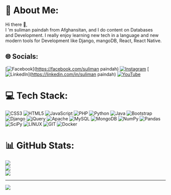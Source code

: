 # 💫 About Me:
Hi there 👋,<br>I 'm suliman paindah from Afghansitan, and I do content on Databases <br>and Development. I really enjoy learning new tech in a language and new <br>modern tools  for Development like Django, mangoDB, React, React Native.<br>


## 🌐 Socials:
[![Facebook](https://img.shields.io/badge/Facebook-%231877F2.svg?logo=Facebook&logoColor=white)](https://facebook.com/suliman paindah) [![Instagram](https://img.shields.io/badge/Instagram-%23E4405F.svg?logo=Instagram&logoColor=white)](https://instagram.com/suliman_paindah) [![LinkedIn](https://img.shields.io/badge/LinkedIn-%230077B5.svg?logo=linkedin&logoColor=white)](https://linkedin.com/in/suliman paindah) [![YouTube](https://img.shields.io/badge/YouTube-%23FF0000.svg?logo=YouTube&logoColor=white)](https://youtube.com/@@uCode9113) 

# 💻 Tech Stack:
![CSS3](https://img.shields.io/badge/css3-%231572B6.svg?style=for-the-badge&logo=css3&logoColor=white) ![HTML5](https://img.shields.io/badge/html5-%23E34F26.svg?style=for-the-badge&logo=html5&logoColor=white) ![JavaScript](https://img.shields.io/badge/javascript-%23323330.svg?style=for-the-badge&logo=javascript&logoColor=%23F7DF1E) ![PHP](https://img.shields.io/badge/php-%23777BB4.svg?style=for-the-badge&logo=php&logoColor=white) ![Python](https://img.shields.io/badge/python-3670A0?style=for-the-badge&logo=python&logoColor=ffdd54) ![Java](https://img.shields.io/badge/java-%23ED8B00.svg?style=for-the-badge&logo=java&logoColor=white) ![Bootstrap](https://img.shields.io/badge/bootstrap-%23563D7C.svg?style=for-the-badge&logo=bootstrap&logoColor=white) ![Django](https://img.shields.io/badge/django-%23092E20.svg?style=for-the-badge&logo=django&logoColor=white) ![jQuery](https://img.shields.io/badge/jquery-%230769AD.svg?style=for-the-badge&logo=jquery&logoColor=white) ![Apache](https://img.shields.io/badge/apache-%23D42029.svg?style=for-the-badge&logo=apache&logoColor=white) ![MySQL](https://img.shields.io/badge/mysql-%2300f.svg?style=for-the-badge&logo=mysql&logoColor=white) ![MongoDB](https://img.shields.io/badge/MongoDB-%234ea94b.svg?style=for-the-badge&logo=mongodb&logoColor=white) ![NumPy](https://img.shields.io/badge/numpy-%23013243.svg?style=for-the-badge&logo=numpy&logoColor=white) ![Pandas](https://img.shields.io/badge/pandas-%23150458.svg?style=for-the-badge&logo=pandas&logoColor=white) ![SciPy](https://img.shields.io/badge/SciPy-%230C55A5.svg?style=for-the-badge&logo=scipy&logoColor=%white) ![LINUX](https://img.shields.io/badge/Linux-FCC624?style=for-the-badge&logo=linux&logoColor=black) ![GIT](https://img.shields.io/badge/Git-fc6d26?style=for-the-badge&logo=git&logoColor=white) ![Docker](https://img.shields.io/badge/docker-%230db7ed.svg?style=for-the-badge&logo=docker&logoColor=white)
# 📊 GitHub Stats:
![](https://github-readme-stats.vercel.app/api?username=suliman-paindah&theme=dark&hide_border=false&include_all_commits=true&count_private=false)<br/>
![](https://github-readme-streak-stats.herokuapp.com/?user=suliman-paindah&theme=dark&hide_border=false)<br/>
![](https://github-readme-stats.vercel.app/api/top-langs/?username=suliman-paindah&theme=dark&hide_border=false&include_all_commits=true&count_private=false&layout=compact)

---
[![](https://visitcount.itsvg.in/api?id=suliman-paindah&icon=4&color=0)](https://visitcount.itsvg.in)

<!-- Proudly created with GPRM ( https://gprm.itsvg.in ) -->
